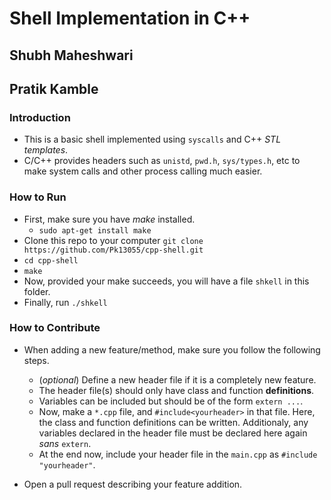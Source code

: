 # Shell Implementation in C++
## Shubh Maheshwari 
## Pratik Kamble

### Introduction

- This is a basic shell implemented using `syscalls` and C++ _STL templates_.
- C/C++ provides headers such as `unistd`, `pwd.h`, `sys/types.h`, etc to make system calls and other process calling much easier.

### How to Run

- First, make sure you have _make_ installed.
	- `sudo apt-get install make`
- Clone this repo to your computer  `git clone https://github.com/Pk13055/cpp-shell.git`
- `cd cpp-shell`
- `make`
- Now, provided your make succeeds, you will have a file `shkell` in this folder.
- Finally, run `./shkell`

### How to Contribute

- When adding a new feature/method, make sure you follow the following steps.
	- (_optional_) Define a new header file if it is a completely new feature.
	- The header file(s) should only have class and function **definitions**.
	- Variables can be included but should be of the form `extern ...`.
	- Now, make a `*.cpp` file, and `#include<yourheader>` in that file. Here, the class and function definitions can be written. Additionaly, any variables declared in the header file must be declared here again _sans_ `extern`.
	- At the end now, include your header file in the `main.cpp` as `#include "yourheader"`.

- Open a pull request describing your feature addition.